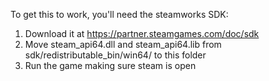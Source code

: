 To get this to work, you'll need the steamworks SDK:

1. Download it at https://partner.steamgames.com/doc/sdk
2. Move steam_api64.dll and steam_api64.lib from sdk/redistributable_bin/win64/ to this folder
3. Run the game making sure steam is open
